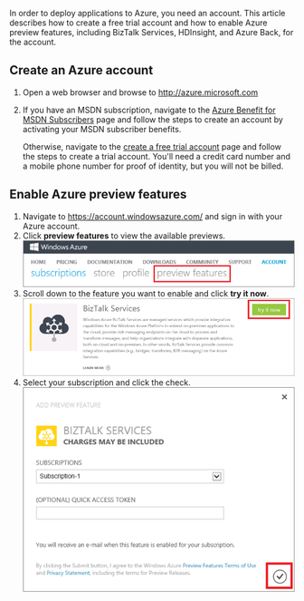 In order to deploy applications to Azure, you need an account. This article describes how to create a free trial account and how to enable Azure preview features, including BizTalk Services, HDInsight, and Azure Back, for the account.

## Create an Azure account
1. Open a web browser and browse to <http://azure.microsoft.com>
2. If you have an MSDN subscription, navigate to the [Azure Benefit for MSDN Subscribers](https://azure.microsoft.com/pricing/member-offers/msdn-benefits-details/) page and follow the steps to create an account by activating your MSDN subscriber benefits.
   
   Otherwise, navigate to the [create a free trial account](https://azure.microsoft.com/pricing/free-trial/) page and follow the steps to create a trial account. You'll need a credit card number and a mobile phone number for proof of identity, but you will not be billed.

## Enable Azure preview features
1. Navigate to <https://account.windowsazure.com/> and sign in with your Azure account.
2. Click **preview features** to view the available previews.<br />
   ![open preview features tab][1]
3. Scroll down to the feature you want to enable and click **try it now**.<br />
   ![select a preview feature][2]
4. Select your subscription and click the check.<br />
   ![select subscription][3]

[1]: ./media/create-an-azure-account/antares-iaas-preview-01.png
[2]: ./media/create-an-azure-account/antares-iaas-preview-05.png
[3]: ./media/create-an-azure-account/antares-iaas-preview-06.png
